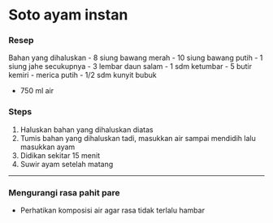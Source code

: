 # Soto ayam instan

### Resep
Bahan yang dihaluskan
    - 8 siung bawang merah
    - 10 siung bawang putih
    - 1 siung jahe secukupnya
    - 3 lembar daun salam 
    - 1 sdm ketumbar 
    - 5 butir kemiri
    - merica putih
    - 1/2 sdm kunyit bubuk

- 750 ml air


### Steps
1. Haluskan bahan yang dihaluskan diatas
2. Tumis bahan yang dihaluskan tadi, masukkan air sampai mendidih lalu masukkan ayam
3. Didikan sekitar 15 menit
4. Suwir ayam setelah matang


---
### Mengurangi rasa pahit pare
- Perhatikan komposisi air agar rasa tidak terlalu hambar